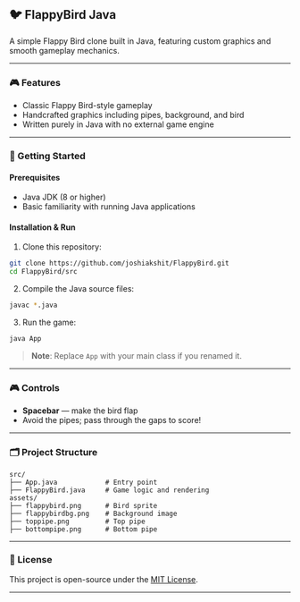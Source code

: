 ## 🐦 FlappyBird Java

A simple Flappy Bird clone built in Java, featuring custom graphics and smooth gameplay mechanics.

---

### 🎮 Features

* Classic Flappy Bird-style gameplay
* Handcrafted graphics including pipes, background, and bird
* Written purely in Java with no external game engine

---

### 🚀 Getting Started

#### Prerequisites

* Java JDK (8 or higher)
* Basic familiarity with running Java applications

#### Installation & Run

1. Clone this repository:

```bash
git clone https://github.com/joshiakshit/FlappyBird.git
cd FlappyBird/src
```

2. Compile the Java source files:

```bash
javac *.java
```

3. Run the game:

```bash
java App
```

> **Note**: Replace `App` with your main class if you renamed it.

---

### 🎮 Controls

* **Spacebar** — make the bird flap
* Avoid the pipes; pass through the gaps to score!

---

### 🗂 Project Structure

```
src/
├── App.java            # Entry point
├── FlappyBird.java     # Game logic and rendering
assets/
├── flappybird.png      # Bird sprite
├── flappybirdbg.png    # Background image
├── toppipe.png         # Top pipe
├── bottompipe.png      # Bottom pipe
```

---

### 📜 License

This project is open-source under the [MIT License](LICENSE).

---
